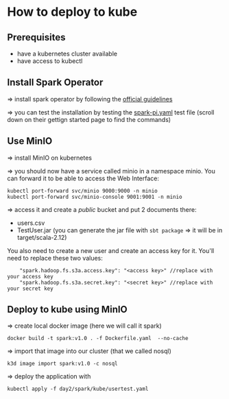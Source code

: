 # How to deploy to kube

## Prerequisites

- have a kubernetes cluster available
- have access to kubectl

## Install Spark Operator

=> install spark operator by following the [official guidelines](https://www.kubeflow.org/docs/components/spark-operator/getting-started/)

=> you can test the installation by testing the [spark-pi.yaml](https://github.com/kubeflow/spark-operator/blob/master/examples/spark-pi.yaml) test file (scroll down on their gettign started page to find the commands)


## Use MinIO

=> install MinIO on kubernetes

=> you should now have a service called minio in a namespace minio.
You can forward it to be able to access the Web Interface:
```
kubectl port-forward svc/minio 9000:9000 -n minio
kubectl port-forward svc/minio-console 9001:9001 -n minio
```

=> access it and create a *public* bucket and put 2 documents there:
- users.csv
- TestUser.jar (you can generate the jar file with `sbt package` => it will be in target/scala-2.12)

You also need to create a new user and create an access key for it.
You'll need to replace these two values:
```
    "spark.hadoop.fs.s3a.access.key": "<access key>" //replace with your access key
    "spark.hadoop.fs.s3a.secret.key": "<secret key>" //replace with your secret key
```


## Deploy to kube using MinIO

=> create local docker image (here we will call it spark)
```
docker build -t spark:v1.0 . -f Dockerfile.yaml  --no-cache
```

=> import that image into our cluster (that we called nosql)
```
k3d image import spark:v1.0 -c nosql
```

=> deploy the application with 
```
kubectl apply -f day2/spark/kube/usertest.yaml
```